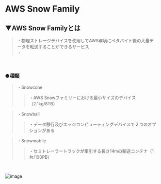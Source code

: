 # AWS Snow Family

## ▼AWS Snow Familyとは
>・物理ストレージデバイスを使用してAWS環境にペタバイト級の大量データを転送することができるサービス<br>
>・<br>
<br>

### ●種類
>・Snowcone<br>
>>・AWS Snowファミリーにおける最小サイズのデバイス（2.1kg/8TB）<br>

>・Snowball<br>
>>・データ移行及びエッジコンピューティングデバイスで２つのオプションがある<br>

>・Snowmobile<br>
>>・セミトレーラートラックが牽引する長さ14mの輸送コンテナ（1台/100PB）<br>
<br>

![image](https://github.com/user-attachments/assets/fa18d509-8134-469e-8b11-e71a9fcaf97d)



